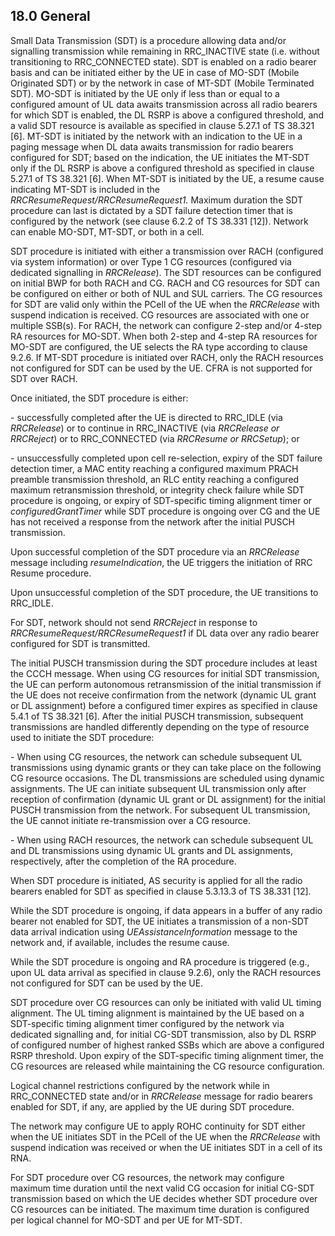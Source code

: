 ## 18.0 General

Small Data Transmission (SDT) is a procedure allowing data and/or
signalling transmission while remaining in RRC_INACTIVE state (i.e.
without transitioning to RRC_CONNECTED state). SDT is enabled on a radio
bearer basis and can be initiated either by the UE in case of MO-SDT
(Mobile Originated SDT) or by the network in case of MT-SDT (Mobile
Terminated SDT). MO-SDT is initiated by the UE only if less than or
equal to a configured amount of UL data awaits transmission across all
radio bearers for which SDT is enabled, the DL RSRP is above a
configured threshold, and a valid SDT resource is available as specified
in clause 5.27.1 of TS 38.321 \[6\]. MT-SDT is initiated by the network
with an indication to the UE in a paging message when DL data awaits
transmission for radio bearers configured for SDT; based on the
indication, the UE initiates the MT-SDT only if the DL RSRP is above a
configured threshold as specified in clause 5.27.1 of TS 38.321 \[6\].
When MT-SDT is initiated by the UE, a resume cause indicating MT-SDT is
included in the *RRCResumeRequest/RRCResumeRequest1.* Maximum duration
the SDT procedure can last is dictated by a SDT failure detection timer
that is configured by the network (see clause 6.2.2 of TS 38.331
\[12\]). Network can enable MO-SDT, MT-SDT, or both in a cell.

SDT procedure is initiated with either a transmission over RACH
(configured via system information) or over Type 1 CG resources
(configured via dedicated signalling in *RRCRelease*). The SDT resources
can be configured on initial BWP for both RACH and CG. RACH and CG
resources for SDT can be configured on either or both of NUL and SUL
carriers. The CG resources for SDT are valid only within the PCell of
the UE when the *RRCRelease* with suspend indication is received. CG
resources are associated with one or multiple SSB(s). For RACH, the
network can configure 2-step and/or 4-step RA resources for MO-SDT. When
both 2-step and 4-step RA resources for MO-SDT are configured, the UE
selects the RA type according to clause 9.2.6. If MT-SDT procedure is
initiated over RACH, only the RACH resources not configured for SDT can
be used by the UE. CFRA is not supported for SDT over RACH.

Once initiated, the SDT procedure is either:

\- successfully completed after the UE is directed to RRC_IDLE (via
*RRCRelease*) or to continue in RRC_INACTIVE (via *RRCRelease or
RRCReject*) or to RRC_CONNECTED (via *RRCResume or RRCSetup*); or

\- unsuccessfully completed upon cell re-selection, expiry of the SDT
failure detection timer, a MAC entity reaching a configured maximum
PRACH preamble transmission threshold, an RLC entity reaching a
configured maximum retransmission threshold, or integrity check failure
while SDT procedure is ongoing, or expiry of SDT-specific timing
alignment timer or *configuredGrantTimer* while SDT procedure is ongoing
over CG and the UE has not received a response from the network after
the initial PUSCH transmission.

Upon successful completion of the SDT procedure via an *RRCRelease*
message including *resumeIndication*, the UE triggers the initiation of
RRC Resume procedure.

Upon unsuccessful completion of the SDT procedure, the UE transitions to
RRC_IDLE.

For SDT, network should not send *RRCReject* in response to
*RRCResumeRequest/RRCResumeRequest1* if DL data over any radio bearer
configured for SDT is transmitted.

The initial PUSCH transmission during the SDT procedure includes at
least the CCCH message. When using CG resources for initial SDT
transmission, the UE can perform autonomous retransmission of the
initial transmission if the UE does not receive confirmation from the
network (dynamic UL grant or DL assignment) before a configured timer
expires as specified in clause 5.4.1 of TS 38.321 \[6\]. After the
initial PUSCH transmission, subsequent transmissions are handled
differently depending on the type of resource used to initiate the SDT
procedure:

\- When using CG resources, the network can schedule subsequent UL
transmissions using dynamic grants or they can take place on the
following CG resource occasions. The DL transmissions are scheduled
using dynamic assignments. The UE can initiate subsequent UL
transmission only after reception of confirmation (dynamic UL grant or
DL assignment) for the initial PUSCH transmission from the network. For
subsequent UL transmission, the UE cannot initiate re-transmission over
a CG resource.

\- When using RACH resources, the network can schedule subsequent UL and
DL transmissions using dynamic UL grants and DL assignments,
respectively, after the completion of the RA procedure.

When SDT procedure is initiated, AS security is applied for all the
radio bearers enabled for SDT as specified in clause 5.3.13.3 of TS
38.331 \[12\].

While the SDT procedure is ongoing, if data appears in a buffer of any
radio bearer not enabled for SDT, the UE initiates a transmission of a
non-SDT data arrival indication using *UEAssistanceInformation* message
to the network and, if available, includes the resume cause.

While the SDT procedure is ongoing and RA procedure is triggered (e.g.,
upon UL data arrival as specified in clause 9.2.6), only the RACH
resources not configured for SDT can be used by the UE.

SDT procedure over CG resources can only be initiated with valid UL
timing alignment. The UL timing alignment is maintained by the UE based
on a SDT-specific timing alignment timer configured by the network via
dedicated signalling and, for initial CG-SDT transmission, also by DL
RSRP of configured number of highest ranked SSBs which are above a
configured RSRP threshold. Upon expiry of the SDT-specific timing
alignment timer, the CG resources are released while maintaining the CG
resource configuration.

Logical channel restrictions configured by the network while in
RRC_CONNECTED state and/or in *RRCRelease* message for radio bearers
enabled for SDT, if any, are applied by the UE during SDT procedure.

The network may configure UE to apply ROHC continuity for SDT either
when the UE initiates SDT in the PCell of the UE when the *RRCRelease*
with suspend indication was received or when the UE initiates SDT in a
cell of its RNA.

For SDT procedure over CG resources, the network may configure maximum
time duration until the next valid CG occasion for initial CG-SDT
transmission based on which the UE decides whether SDT procedure over CG
resources can be initiated. The maximum time duration is configured per
logical channel for MO-SDT and per UE for MT-SDT.